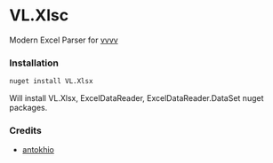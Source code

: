 # VL.Xlsc

Modern Excel Parser for [vvvv](https://vvvv.org)

### Installation

```sh
nuget install VL.Xlsx
```

Will install VL.Xlsx, ExcelDataReader, ExcelDataReader.DataSet nuget packages.

### Credits

- [antokhio](https://github.com/antokhio)
